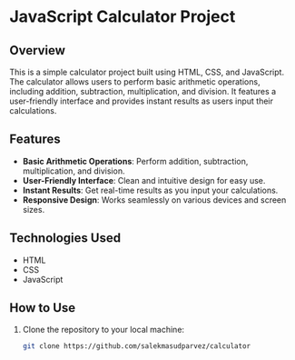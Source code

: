 # JavaScript Calculator Project

## Overview

This is a simple calculator project built using HTML, CSS, and JavaScript. The calculator allows users to perform basic arithmetic operations, including addition, subtraction, multiplication, and division. It features a user-friendly interface and provides instant results as users input their calculations.

## Features

- **Basic Arithmetic Operations**: Perform addition, subtraction, multiplication, and division.
- **User-Friendly Interface**: Clean and intuitive design for easy use.
- **Instant Results**: Get real-time results as you input your calculations.
- **Responsive Design**: Works seamlessly on various devices and screen sizes.

## Technologies Used

- HTML
- CSS
- JavaScript

## How to Use

1. Clone the repository to your local machine:

   ```bash
   git clone https://github.com/salekmasudparvez/calculator
